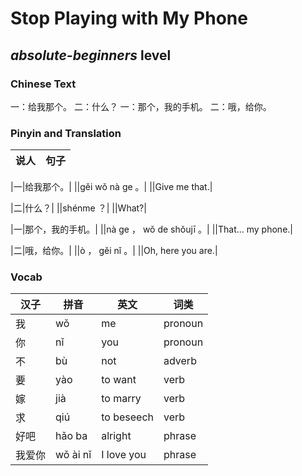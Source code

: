 # Stop Playing with My Phone
## *absolute-beginners* level

### Chinese Text
一：给我那个。
二：什么？
一：那个，我的手机。
二：哦，给你。

### Pinyin and Translation
|说人|句子|
|----|----|

|一|给我那个。|
||gěi wǒ nà ge 。|
||Give me that.|

|二|什么？|
||shénme ？|
||What?|

|一|那个，我的手机。|
||nà ge ， wǒ de shǒujī 。|
||That... my phone.|

|二|哦，给你。|
||ò ， gěi nǐ 。|
||Oh, here you are.|
### Vocab
|汉子|拼音|英文|词类|
|----|----|----|----|
|我|wǒ|me|pronoun|
|你|nǐ|you|pronoun|
|不|bù|not|adverb|
|要|yào|to want|verb|
|嫁|jià|to marry|verb|
|求|qiú|to beseech|verb|
|好吧|hǎo ba|alright|phrase|
|我爱你|wǒ ài nǐ|I love you|phrase|